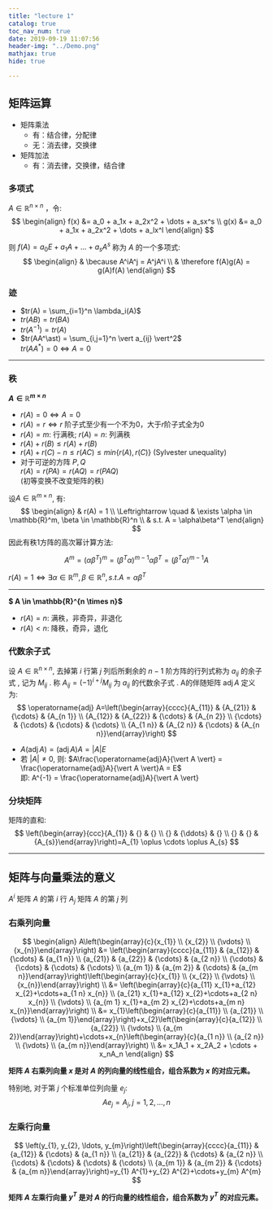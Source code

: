 ```yaml
---
title: "lecture 1"
catalog: true
toc_nav_num: true
date: 2019-09-19 11:07:56
header-img: "../Demo.png"
mathjax: true
hide: true

---
```


## 矩阵运算

- 矩阵乘法
    - 有：结合律，分配律
    - 无：消去律，交换律
- 矩阵加法
    - 有：消去律，交换律，结合律

### 多项式

$A \in \mathbb{R}^{n \times n}$ ，令:
$$
\begin{align}
f(x) &= a_0 + a_1x + a_2x^2 + \dots + a_sx^s \\
g(x) &= a_0 + a_1x + a_2x^2 + \dots + a_lx^l
\end{align}
$$

则 $f(A)=a_0E + a_1A + \dots + a_sA^s$ 称为 $A$ 的一个多项式:
$$
\begin{align}
& \because A^iA^j = A^jA^i \\
& \therefore f(A)g(A) = g(A)f(A)
\end{align}
$$


### 迹

- $tr(A) = \sum_{i=1}^n \lambda_i(A)$
- $tr(AB) = tr(BA)$
- $tr(A^{-1}) = tr(A)$
- $tr(AA^\ast) = \sum_{i,j=1}^n \vert a_{ij} \vert^2$  
  $tr(AA^\ast) = 0 \Leftrightarrow A=0$  

---

### 秩

**$A \in \mathbb{R}^{m \times n}$**
- $r(A) = 0 \Leftrightarrow A = 0$
- $r(A) = r \Leftrightarrow r$ 阶子式至少有一个不为0，大于$r$阶子式全为0 
- $r(A) = m$: 行满秩; $r(A) = n$: 列满秩
- $r(A) + r(B) \le r(A) + r(B)$
- $r(A) + r(C) - n \le r(AC) \le min\{r(A), r(C)\}$ (Sylvester unequality)
- 对于可逆的方阵 $P, Q$  
  $r(A) = r(PA) = r(AQ) = r(PAQ)$  
  (初等变换不改变矩阵的秩)

设$A \in \mathbb{R}^{m \times n}$, 有:
$$
\begin{align}
& r(A) = 1  \\
\Leftrightarrow \quad & \exists \alpha \in \mathbb{R}^m, \beta \in \mathbb{R}^n  \\
& s.t. A = \alpha\beta^T 
\end{align}
$$
因此有秩1方阵的高次幂计算方法:

$$
A^{m}=\left(\alpha \beta^{T}\right)^{m}=\left(\beta^{T} \alpha\right)^{m-1} \alpha \beta^{T}=\left(\beta^{T} \alpha\right)^{m-1} A
$$

$r(A) = 1 \Leftrightarrow \exists \alpha \in \mathbb{R}^m, \beta \in \mathbb{R}^n, s.t. A = \alpha\beta^T$ 


---

**$ A \in \mathbb{R}^{n \times n}$**
- $r(A) = n$: 满秩，非奇异，非退化
- $r(A) < n$: 降秩，奇异，退化

### 代数余子式
设 $A \in \mathbb{R}^{n \times n}$, 去掉第 $i$ 行第 $j$ 列后所剩余的 $n − 1$ 阶方阵的行列式称为 $a_{ij}$ 的余子式 , 记为 $M_{ij}$ . 称 $A_{ij} = (−1)^{i+j}M_{ij}$ 为 $a_{ij}$ 的代数余子式 .
A的伴随矩阵 $\operatorname{adj} A$ 定义为:
$$
\operatorname{adj} A=\left(\begin{array}{cccc}{A_{11}} & {A_{21}} & {\cdots} & {A_{n 1}} \\ {A_{12}} & {A_{22}} & {\cdots} & {A_{n 2}} \\ {\cdots} & {\cdots} & {\cdots} & {\cdots} \\ {A_{1 n}} & {A_{2 n}} & {\cdots} & {A_{n n}}\end{array}\right)
$$

- $A(\operatorname{adj}A) = (\operatorname{adj}A)A = \vert A \vert E$
- 若 $\vert A \vert \ne 0$, 则: $A\frac{\operatorname{adj}A}{\vert A \vert} = \frac{\operatorname{adj}A}{\vert A \vert}A = E$  
  即: A^{-1} = \frac{\operatorname{adj}A}{\vert A \vert}

### 分块矩阵

矩阵的直和:
$$
\left(\begin{array}{ccc}{A_{1}} & {}  & {} \\ {} & {\ddots} & {} \\ {} & {} & {A_{s}}\end{array}\right)=A_{1} \oplus \cdots \oplus A_{s}
$$

---

## 矩阵与向量乘法的意义

$A^i$ 矩阵 $A$ 的第 $i$ 行
$A_j$ 矩阵 $A$ 的第 $j$ 列

### 右乘列向量

$$
\begin{align}
A\left(\begin{array}{c}{x_{1}} \\ {x_{2}} \\ {\vdots} \\ {x_{n}}\end{array}\right) &= \left(\begin{array}{cccc}{a_{11}} & {a_{12}} & {\cdots} & {a_{1 n}} \\ {a_{21}} & {a_{22}} & {\cdots} & {a_{2 n}} \\ {\cdots} & {\cdots} & {\cdots} & {\cdots} \\ {a_{m 1}} & {a_{m 2}} & {\cdots} & {a_{m n}}\end{array}\right)\left(\begin{array}{c}{x_{1}} \\ {x_{2}} \\ {\vdots} \\ {x_{n}}\end{array}\right) \\
&= \left(\begin{array}{c}{a_{11} x_{1}+a_{12} x_{2}+\cdots+a_{1 n} x_{n}} \\ {a_{21} x_{1}+a_{12} x_{2}+\cdots+a_{2 n} x_{n}} \\ {\vdots} \\ {a_{m 1} x_{1}+a_{m 2} x_{2}+\cdots+a_{m n} x_{n}}\end{array}\right) \\
&= x_{1}\left(\begin{array}{c}{a_{11}} \\ {a_{21}} \\ {\vdots} \\ {a_{m 1}}\end{array}\right)+x_{2}\left(\begin{array}{c}{a_{12}} \\ {a_{22}} \\ {\vdots} \\ {a_{m 2}}\end{array}\right)+\cdots+x_{n}\left(\begin{array}{c}{a_{1 n}} \\ {a_{2 n}} \\ {\vdots} \\ {a_{m n}}\end{array}\right)  \\
&= x_1A_1 + x_2A_2 + \cdots + x_nA_n
\end{align} 
$$

**矩阵 $A$ 右乘列向量 $x$ 是对 $A$ 的列向量的线性组合，组合系数为 $x$ 的对应元素。**

特别地, 对于第 $j$ 个标准单位列向量 $e_j$:
$$
Ae_j = A_j, j=1,2,\dots,n
$$

### 左乘行向量
$$
\left(y_{1}, y_{2}, \ldots, y_{m}\right)\left(\begin{array}{cccc}{a_{11}} & {a_{12}} & {\cdots} & {a_{1 n}} \\ {a_{21}} & {a_{22}} & {\cdots} & {a_{2 n}} \\ {\cdots} & {\cdots} & {\cdots} & {\cdots} \\ {a_{m 1}} & {a_{m 2}} & {\cdots} & {a_{m n}}\end{array}\right)=y_{1} A^{1}+y_{2} A^{2}+\cdots+y_{m} A^{m}
$$

**矩阵 $A$ 左乘行向量 $y^T$ 是对 $A$ 的行向量的线性组合，组合系数为 $y^T$ 的对应元素。**
